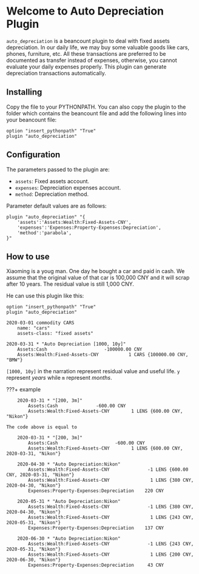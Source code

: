 # Welcome to Auto Depreciation Plugin

`auto_depreciation` is a beancount plugin to deal with fixed assets depreciation.
In our daily life, we may buy some valuable goods like cars, phones, furniture, etc.
All these transactions are preferred to be documented as transfer instead of expenses,
otherwise, you cannot evaluate your daily expenses properly.
This plugin can generate depreciation transactions automatically.

## Installing

Copy the file to your PYTHONPATH.
You can also copy the plugin to the folder which contains the beancount file and add the following lines into your beancount file:

    option "insert_pythonpath" "True"
    plugin "auto_depreciation"

## Configuration

The parameters passed to the plugin are:

- `assets`: Fixed assets account.
- `expenses`: Depreciation expenses account.
- `method`: Depreciation method.

Parameter default values are as follows:

    plugin "auto_depreciation" "{
        'assets':'Assets:Wealth:Fixed-Assets-CNY',
        'expenses':'Expenses:Property-Expenses:Depreciation',
        'method':'parabola',
    }"

## How to use

Xiaoming is a youg man. One day he bought a car and paid in cash.
We assume that the original value of that car is 100,000 CNY
and it will scrap after 10 years.
The residual value is still 1,000 CNY.

He can use this plugin like this:

    option "insert_pythonpath" "True"
    plugin "auto_depreciation"

    2020-03-01 commodity CARS
        name: "cars"
        assets-class: "fixed assets"
    
    2020-03-31 * "Auto Depreciation [1000, 10y]"
        Assets:Cash                     -100000.00 CNY
        Assets:Wealth:Fixed-Assets-CNY           1 CARS {100000.00 CNY, "BMW"}

`[1000, 10y]` in the narration represent residual value and useful life.
`y` represent *years* while `m` represent *months*.

???+ example

        2020-03-31 * "[200, 3m]"
            Assets:Cash              -600.00 CNY
            Assets:Wealth:Fixed-Assets-CNY        1 LENS {600.00 CNY, "Nikon"}

    The code above is equal to

        2020-03-31 * "[200, 3m]"
            Assets:Cash                     -600.00 CNY                                   
            Assets:Wealth:Fixed-Assets-CNY        1 LENS {600.00 CNY, 2020-03-31, "Nikon"}

        2020-04-30 * "Auto Depreciation:Nikon"
            Assets:Wealth:Fixed-Assets-CNY              -1 LENS {600.00 CNY, 2020-03-31, "Nikon"}
            Assets:Wealth:Fixed-Assets-CNY               1 LENS {380 CNY, 2020-04-30, "Nikon"}   
            Expenses:Property-Expenses:Depreciation    220 CNY                                   

        2020-05-31 * "Auto Depreciation:Nikon"
            Assets:Wealth:Fixed-Assets-CNY              -1 LENS {380 CNY, 2020-04-30, "Nikon"}
            Assets:Wealth:Fixed-Assets-CNY               1 LENS {243 CNY, 2020-05-31, "Nikon"}
            Expenses:Property-Expenses:Depreciation    137 CNY                                

        2020-06-30 * "Auto Depreciation:Nikon"
            Assets:Wealth:Fixed-Assets-CNY              -1 LENS {243 CNY, 2020-05-31, "Nikon"}
            Assets:Wealth:Fixed-Assets-CNY               1 LENS {200 CNY, 2020-06-30, "Nikon"}
            Expenses:Property-Expenses:Depreciation     43 CNY                                
